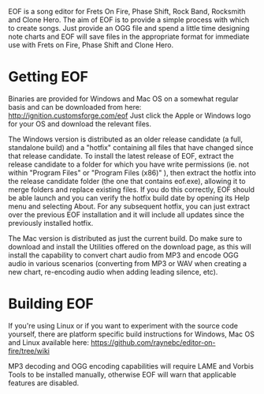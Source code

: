 EOF is a song editor for Frets On Fire, Phase Shift, Rock Band, Rocksmith and Clone Hero. The aim of EOF is to provide a simple process with which to create songs. Just provide an OGG file and spend a little time designing note charts and EOF will save files in the appropriate format for immediate use with Frets on Fire, Phase Shift and Clone Hero. 


# Getting EOF #

Binaries are provided for Windows and Mac OS on a somewhat regular basis and can be downloaded from here:
http://ignition.customsforge.com/eof
Just click the Apple or Windows logo for your OS and download the relevant files.

The Windows version is distributed as an older release candidate (a full, standalone build) and a "hotfix" containing all files that have changed since that release candidate.  To install the latest release of EOF, extract the release candidate to a folder for which you have write permissions (ie. not within "Program Files" or "Program Files (x86)" ), then extract the hotfix into the release candidate folder (the one that contains eof.exe), allowing it to merge folders and replace existing files.  If you do this correctly, EOF should be able launch and you can verify the hotfix build date by opening its Help menu and selecting About.  For any subsequent hotfix, you can just extract over the previous EOF installation and it will include all updates since the previously installed hotfix.

The Mac version is distributed as just the current build.  Do make sure to download and install the Utilities offered on the download page, as this will install the capability to convert chart audio from MP3 and encode OGG audio in various scenarios (converting from MP3 or WAV when creating a new chart, re-encoding audio when adding leading silence, etc).


# Building EOF #

If you're using Linux or if you want to experiment with the source code yourself, there are platform specific build instructions for Windows, Mac OS and Linux available here:
https://github.com/raynebc/editor-on-fire/tree/wiki

MP3 decoding and OGG encoding capabilities will require LAME and Vorbis Tools to be installed manually, otherwise EOF will warn that applicable features are disabled.
